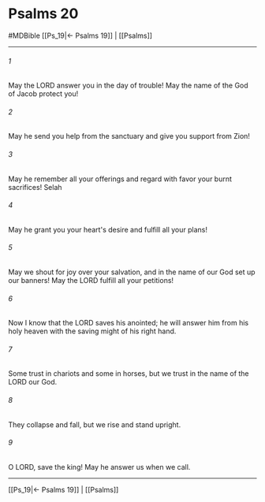 # Psalms 20
#MDBible
[[Ps_19|← Psalms 19]] | [[Psalms]]

***

###### 1 
May the LORD answer you in the day of trouble! May the name of the God of Jacob protect you! 

###### 2 
May he send you help from the sanctuary and give you support from Zion! 

###### 3 
May he remember all your offerings and regard with favor your burnt sacrifices! Selah 

###### 4 
May he grant you your heart's desire and fulfill all your plans! 

###### 5 
May we shout for joy over your salvation, and in the name of our God set up our banners! May the LORD fulfill all your petitions! 

###### 6 
Now I know that the LORD saves his anointed; he will answer him from his holy heaven with the saving might of his right hand. 

###### 7 
Some trust in chariots and some in horses, but we trust in the name of the LORD our God. 

###### 8 
They collapse and fall, but we rise and stand upright. 

###### 9 
O LORD, save the king! May he answer us when we call. 

***

[[Ps_19|← Psalms 19]] | [[Psalms]]
